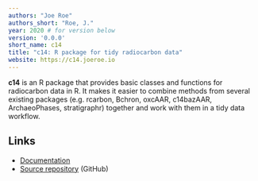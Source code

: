 ```yaml
---
authors: "Joe Roe"
authors_short: "Roe, J."
year: 2020 # for version below
version: '0.0.0'
short_name: c14
title: "c14: R package for tidy radiocarbon data"
website: https://c14.joeroe.io
---
```


**c14** is an R package that provides basic classes and functions for radiocarbon data in R. It makes it easier to combine methods from several existing packages (e.g. rcarbon, Bchron, oxcAAR, c14bazAAR, ArchaeoPhases, stratigraphr) together and work with them in a tidy data workflow.

## Links

* [Documentation](https://c14.joeroe.io/)
* [Source repository](https://github.com/joeroe/c14) (GitHub)
